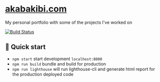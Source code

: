 # [akabakibi.com](https://akabakibi.com)

My personal portfolio with some of the projects I've worked on

[![Build Status](https://travis-ci.org/AhmadKabakibi/resume.svg?branch=master)](https://travis-ci.org/AhmadKabakibi/resume)

## 🚀 Quick start

- `npm start` start development `localhost:8000`
- `npm run build` bundle and build for production
- `npm run lighthouse` will run lighthouse-cli and generate html report for the production deployed code
